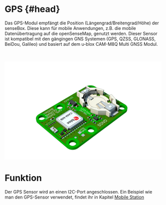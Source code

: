 # GPS {#head}
<div class="description">Das GPS-Modul empfängt die Position (Längengrad/Breitengrad/Höhe) der senseBox. Diese kann für mobile Anwendungen, z.B. die mobile Datenübertragung auf die openSenseMap, genutzt werden. Dieser Sensor ist kompatibel mit den gängingen GNS Systemen (GPS, QZSS, GLONASS, BeiDou, Galileo) und basiert auf dem u-blox CAM-M8Q Multi GNSS Modul.</div>

<div class="line">
    <br>
    <br>
</div>

![Der GPS-Sensor](https://github.com/sensebox/resources/raw/master/gitbook_pictures/gps%20top.png)

# Funktion

Der GPS Sensor wird an einen I2C-Port angeschlossen. Ein Beispiel wie man den GPS-Sensor verwendet, findet ihr in Kapitel [Mobile Station]( https://sensebox.github.io/books-v2/edu/de/projekte/Mobile_Station.html)

